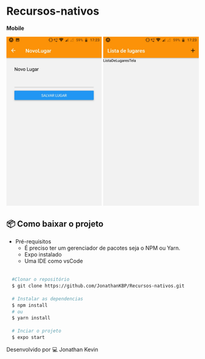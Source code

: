 # Recursos-nativos

<p align="center">
<p><b>Mobile</b><p/>
  <img width="49.5%" src="./.prints/print-add-lugar.jpeg" alt="Imagem do adicionar lugar">
  <img width="49.5%" src="./.prints/print-listagem.jpeg" alt="Imagem da listagem">
</p>

## 📦 Como baixar o projeto
  * Pré-requisitos
    * É preciso ter um gerenciador de pacotes seja o NPM ou Yarn.
    * Expo instalado
    * Uma IDE como vsCode

```bash

  #Clonar o repositório
  $ git clone https://github.com/JonathanKBP/Recursos-nativos.git
  
  # Instalar as dependencias
  $ npm install
  # ou
  $ yarn install

  # Inciar o projeto
  $ expo start  

```

Desenvolvido por 💻  Jonathan Kevin
